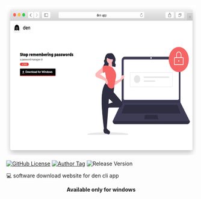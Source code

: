 
<p align="center">
  <img align="center" height="400px" alt="Den HomePage" src="./assets/images/denappweb.png"/>
</p>

[![GitHub License](https://img.shields.io/github/license/prakashjaw/den-website)](https://github.com/prakashjaw/den-website/blob/master/LICENSE)
[![Author Tag](https://img.shields.io/badge/author-prakashjaw-blue)](https://prakashjaw.bss.design)
![Release Version](https://img.shields.io/badge/version-v1.0.0-brightgreen)

💻 software download website for den cli app

<center><strong>Available only for windows</strong></center>
